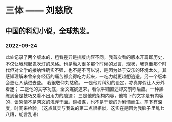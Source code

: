 <!-- 最新更新在上 -->


# 三体 —— 刘慈欣
## 中国的科幻小说，全球热发。
### 2022-09-24
此处记录了两个版本的，粗看差异是排版内容不同。我首次看的版本开篇即历史，不仅让我想起鬼吹灯的风格。也是融入很多那个时候的发言、现状，我尊重那个时代但对文学的接纳性确实不强，也不是不可以说，是因为处于安乐的环境太久，其感知理解未曾亲身经历的痛苦都变得吃力起来，一吃力就更越想逃避。另一个版本会更让人读进去些。
我很敬仰刘慈欣。
一是他对科幻的设定，亦真亦假让人分外着迷；
二是他的文字功底，全文娓娓道来，看似平铺直述却又前呼后应。一种熟练到全是技巧又看不出用力的痕迹；
三是他的架构内容，他笔下的文字是有内容的，谈感情不是网文的浅浮于面。谈权谋，也不是干瘪的为剧情而生。笔下有深度，时间来检验。（这点其实与我说的第二点很相似，这实在是因为我脑子里乱七八糟，胡言乱语）





